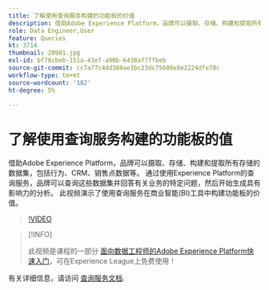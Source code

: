 ```yaml
---
title: 了解使用查询服务构建的功能板的价值
description: 借助Adobe Experience Platform，品牌可以摄取、存储、构建和提取所有存储的数据集&mdash；包括行为、CRM、销售点数据等。 通过使用Experience Platform的查询服务，品牌可以查询这些数据集并回答有关业务的特定问题，然后开始生成具有影响力的分析。 此视频演示了使用查询服务在商业智能(BI)工具中构建功能板的价值。
role: Data Engineer,User
feature: Queries
kt: 3714
thumbnail: 28981.jpg
exl-id: bf78cbeb-151a-43ef-a90b-6438af7ffbeb
source-git-commit: cc7a77c4dd380ae1bc23dc75608e8e2224dfe78c
workflow-type: tm+mt
source-wordcount: '182'
ht-degree: 5%

---
```


# 了解使用查询服务构建的功能板的值

借助Adobe Experience Platform，品牌可以摄取、存储、构建和提取所有存储的数据集，包括行为、CRM、销售点数据等。 通过使用Experience Platform的查询服务，品牌可以查询这些数据集并回答有关业务的特定问题，然后开始生成具有影响力的分析。 此视频演示了使用查询服务在商业智能(BI)工具中构建功能板的价值。

>[!VIDEO](https://video.tv.adobe.com/v/28981?quality=12&learn=on)

>[!INFO]
>
> 此视频是课程的一部分 [面向数据工程师的Adobe Experience Platform快速入门](https://experienceleague.adobe.com/?recommended=ExperiencePlatform-D-1-2020.2)，可在Experience League上免费使用！

有关详细信息，请访问 [查询服务文档](https://experienceleague.adobe.com/docs/experience-platform/query/home.html?lang=zh-Hans).


